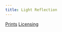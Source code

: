 ```yaml
---
title: Light Reflection
---
```

[Prints](https://pixels.com/featured/light-reflection-brady-lane.html)
[Licensing](https://licensing.pixels.com/featured/light-reflection-brady-lane.html)